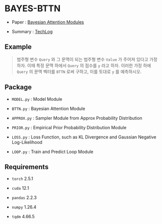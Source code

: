 # BAYES-BTTN

- Paper : [Bayesian Attention Modules](https://doi.org/10.48550/arXiv.2010.10604)

- Summary : [TechLog](https://jayarnim.github.io/posts/Bayesian_Attention_Modules/)

## Example

> 범주형 변수 `Query` 와 그 문맥이 되는 범주형 변수 `Value` 가 주어져 있다고 가정하자. 이때 특정 문맥 하에서 `Query` 의 점수를 `y` 라고 하자. 이러한 가정 하에 `Query` 의 문맥 벡터를 `BTTN` 로써 구하고, 이를 토대로 `y` 를 예측하시오.

## Package

- `MODEL.py` : Model Module

- `BTTN.py` : Bayesian Attention Module

- `APPROX.py` : Sampler Module from Approx Probability Distribution

- `PRIOR.py` : Empirical Prior Probability Distribution Module

- `LOSS.py` : Loss Function, such as KL Divergence and Gaussian Negative Log-Likelihood

- `LOOP.py` : Train and Predict Loop Module

## Requirements

- `torch` 2.5.1

- `cuda` 12.1

- `pandas` 2.2.3

- `numpy` 1.26.4

- `tqdm` 4.66.5